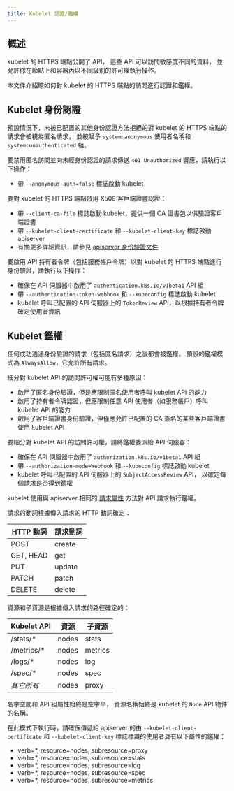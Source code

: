 ```yaml
---
title: Kubelet 認證/鑑權
---
```

<!-- 
reviewers:
- liggitt
title: Kubelet authentication/authorization
-->

<!-- 
## Overview 
-->
## 概述

<!--  
A kubelet's HTTPS endpoint exposes APIs which give access to data of varying sensitivity,
and allow you to perform operations with varying levels of power on the node and within containers.
-->
kubelet 的 HTTPS 端點公開了 API，
這些 API 可以訪問敏感度不同的資料，
並允許你在節點上和容器內以不同級別的許可權執行操作。

<!--  
This document describes how to authenticate and authorize access to the kubelet's HTTPS endpoint.
-->
本文件介紹瞭如何對 kubelet 的 HTTPS 端點的訪問進行認證和鑑權。

<!-- 
## Kubelet authentication 
-->
## Kubelet 身份認證 

<!-- 
By default, requests to the kubelet's HTTPS endpoint that are not rejected by other configured
authentication methods are treated as anonymous requests, and given a username of `system:anonymous`
and a group of `system:unauthenticated`.
-->
預設情況下，未被已配置的其他身份認證方法拒絕的對 kubelet 的 HTTPS 端點的請求會被視為匿名請求，
並被賦予 `system:anonymous` 使用者名稱和 `system:unauthenticated` 組。

<!--  
To disable anonymous access and send `401 Unauthorized` responses to unauthenticated requests:
-->
要禁用匿名訪問並向未經身份認證的請求傳送 `401 Unauthorized` 響應，請執行以下操作：

<!-- 
* start the kubelet with the `--anonymous-auth=false` flag 
-->
* 帶 `--anonymous-auth=false` 標誌啟動 kubelet

<!-- 
To enable X509 client certificate authentication to the kubelet's HTTPS endpoint:
-->
要對 kubelet 的 HTTPS 端點啟用 X509 客戶端證書認證：

<!--  
* start the kubelet with the `--client-ca-file` flag, providing a CA bundle to verify client certificates with
* start the apiserver with `--kubelet-client-certificate` and `--kubelet-client-key` flags
* see the [apiserver authentication documentation](/docs/reference/access-authn-authz/authentication/#x509-client-certs) for more details
-->
* 帶 `--client-ca-file` 標誌啟動 kubelet，提供一個 CA 證書包以供驗證客戶端證書
* 帶 `--kubelet-client-certificate` 和 `--kubelet-client-key` 標誌啟動 apiserver
* 有關更多詳細資訊，請參見
  [apiserver 身份驗證文件](/zh-cn/docs/reference/access-authn-authz/authentication/#x509-client-certs)

<!--  
To enable API bearer tokens (including service account tokens) to be used to authenticate to the kubelet's HTTPS endpoint:
-->
要啟用 API 持有者令牌（包括服務帳戶令牌）以對 kubelet 的 HTTPS 端點進行身份驗證，請執行以下操作：

<!--  
* ensure the `authentication.k8s.io/v1beta1` API group is enabled in the API server
* start the kubelet with the `--authentication-token-webhook` and the `--kubeconfig` flags
* the kubelet calls the `TokenReview` API on the configured API server to determine user information from bearer tokens
-->
* 確保在 API 伺服器中啟用了 `authentication.k8s.io/v1beta1` API 組
* 帶 `--authentication-token-webhook` 和 `--kubeconfig` 標誌啟動 kubelet
* kubelet 呼叫已配置的 API 伺服器上的 `TokenReview` API，以根據持有者令牌確定使用者資訊

<!-- 
## Kubelet authorization 
-->
## Kubelet 鑑權 

<!--  
Any request that is successfully authenticated (including an anonymous request) is then authorized. The default authorization mode is `AlwaysAllow`, which allows all requests.
-->
任何成功透過身份驗證的請求（包括匿名請求）之後都會被鑑權。 
預設的鑑權模式為 `AlwaysAllow`，它允許所有請求。

<!--  
There are many possible reasons to subdivide access to the kubelet API:
-->
細分對 kubelet API 的訪問許可權可能有多種原因：

<!--  
* anonymous auth is enabled, but anonymous users' ability to call the kubelet API should be limited
* bearer token auth is enabled, but arbitrary API users' (like service accounts) ability to call the kubelet API should be limited
* client certificate auth is enabled, but only some of the client certificates signed by the configured CA should be allowed to use the kubelet API
-->
* 啟用了匿名身份驗證，但是應限制匿名使用者呼叫 kubelet API 的能力
* 啟用了持有者令牌認證，但應限制任意 API 使用者（如服務帳戶）呼叫 kubelet API 的能力
* 啟用了客戶端證書身份驗證，但僅應允許已配置的 CA 簽名的某些客戶端證書使用 kubelet API

<!--  
To subdivide access to the kubelet API, delegate authorization to the API server:
-->
要細分對 kubelet API 的訪問許可權，請將鑑權委派給 API 伺服器：

<!--  
* ensure the `authorization.k8s.io/v1beta1` API group is enabled in the API server
* start the kubelet with the `--authorization-mode=Webhook` and the `--kubeconfig` flags
* the kubelet calls the `SubjectAccessReview` API on the configured API server to determine whether each request is authorized
-->
* 確保在 API 伺服器中啟用了 `authorization.k8s.io/v1beta1` API 組
* 帶 `--authorization-mode=Webhook` 和 `--kubeconfig` 標誌啟動 kubelet
* kubelet 呼叫已配置的 API 伺服器上的 `SubjectAccessReview` API，
  以確定每個請求是否得到鑑權

<!--  
The kubelet authorizes API requests using the same [request attributes](/docs/reference/access-authn-authz/authorization/#review-your-request-attributes) approach as the apiserver.
-->
kubelet 使用與 apiserver 相同的
[請求屬性](/zh-cn/docs/reference/access-authn-authz/authorization/#review-your-request-attributes)
方法對 API 請求執行鑑權。

<!--  
The verb is determined from the incoming request's HTTP verb:
-->
請求的動詞根據傳入請求的 HTTP 動詞確定：

<!-- 
HTTP verb | request verb
-->
HTTP 動詞 | 請求動詞
----------|---------------
POST      | create
GET, HEAD | get
PUT       | update
PATCH     | patch
DELETE    | delete

<!--  
The resource and subresource is determined from the incoming request's path:
-->
資源和子資源是根據傳入請求的路徑確定的：

<!--
Kubelet API  | resource | subresource  
-->
Kubelet API  | 資源 | 子資源
-------------|----------|------------
/stats/\*     | nodes    | stats
/metrics/\*   | nodes    | metrics
/logs/\*      | nodes    | log
/spec/\*      | nodes    | spec
*其它所有* | nodes    | proxy

<!--  
The namespace and API group attributes are always an empty string, and
the resource name is always the name of the kubelet's `Node` API object.
-->
名字空間和 API 組屬性始終是空字串，
資源名稱始終是 kubelet 的 `Node` API 物件的名稱。

<!--  
When running in this mode, ensure the user identified by the `--kubelet-client-certificate` and `--kubelet-client-key`
flags passed to the apiserver is authorized for the following attributes:
-->
在此模式下執行時，請確保傳遞給 apiserver 的由 `--kubelet-client-certificate` 和
`--kubelet-client-key` 標誌標識的使用者具有以下屬性的鑑權：

* verb=\*, resource=nodes, subresource=proxy
* verb=\*, resource=nodes, subresource=stats
* verb=\*, resource=nodes, subresource=log
* verb=\*, resource=nodes, subresource=spec
* verb=\*, resource=nodes, subresource=metrics
